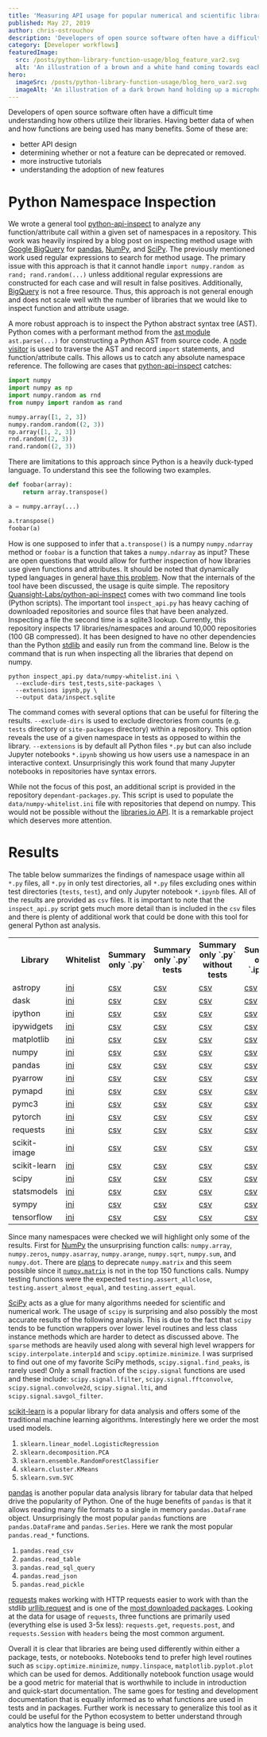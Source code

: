 ```yaml
---
title: 'Measuring API usage for popular numerical and scientific libraries'
published: May 27, 2019
author: chris-ostrouchov
description: 'Developers of open source software often have a difficult time understanding how others utilize their libraries. Having better data of when and how functions are being used has many benefits.'
category: [Developer workflows]
featuredImage:
  src: /posts/python-library-function-usage/blog_feature_var2.svg
  alt: 'An illustration of a brown and a white hand coming towards each other to pass a business card with the logo of Quansight Labs.'
hero:
  imageSrc: /posts/python-library-function-usage/blog_hero_var2.svg
  imageAlt: 'An illustration of a dark brown hand holding up a microphone, with some graphical elements highlighting the top of the microphone.'
---
```


Developers of open source software often have a difficult time
understanding how others utilize their libraries. Having better data of
when and how functions are being used has many benefits. Some of these
are:

  - better API design
  - determining whether or not a feature can be deprecated or removed.
  - more instructive tutorials
  - understanding the adoption of new features

# Python Namespace Inspection

We wrote a general tool
[python-api-inspect](https://github.com/Quansight-Labs/python-api-inspect)
to analyze any function/attribute call within a given set of
namespaces in a repository. This work was heavily inspired by a blog
post on inspecting method usage with
[Google BigQuery](https://galeascience.wordpress.com/2016/08/10/top-10-pandas-numpy-and-scipy-functions-on-github/)
for [pandas](https://pandas.pydata.org/),
[NumPy](https://www.numpy.org/), and
[SciPy](https://www.scipy.org/). The previously mentioned work used
regular expressions to search for method usage. The primary issue with
this approach is that it cannot handle `import numpy.random as rand;
rand.random(...)` unless additional regular expressions are
constructed for each case and will result in false
positives. Additionally,
[BigQuery](https://cloud.google.com/bigquery/) is not a free resource.
Thus, this approach is not general enough and does not scale well with
the number of libraries that we would like to inspect function and
attribute usage.

A more robust approach is to inspect the Python abstract syntax tree
(AST). Python comes with a performant method from the [ast
module](https://docs.python.org/3/library/ast.html) `ast.parse(...)`
for constructing a Python AST from source code. A [node
visitor](https://docs.python.org/3/library/ast.html#ast.NodeVisitor)
is used to traverse the AST and record `import` statements, and
function/attribute calls. This allows us to catch any absolute
namespace reference. The following are cases that
[python-api-inspect](https://github.com/Quansight-Labs/python-api-inspect)
catches:

```python
import numpy
import numpy as np
import numpy.random as rnd
from numpy import random as rand

numpy.array([1, 2, 3])
numpy.random.random((2, 3))
np.array([1, 2, 3])
rnd.random((2, 3))
rand.random((2, 3))
```

There are limitations to this approach since Python is a heavily
duck-typed language. To understand this see the following two
examples.

```python
def foobar(array):
    return array.transpose()

a = numpy.array(...)

a.transpose()
foobar(a)
```

How is one supposed to infer that `a.transpose()` is a numpy
`numpy.ndarray` method or `foobar` is a function that takes a
`numpy.ndarray` as input? These are open questions that would allow
for further inspection of how libraries use given functions and
attributes. It should be noted that dynamically typed languages in
general [have this
problem](https://softwareengineering.stackexchange.com/questions/221615/why-do-dynamic-languages-make-it-more-difficult-to-maintain-large-codebases). Now
that the internals of the tool have been discussed, the usage is quite
simple. The repository
[Quansight-Labs/python-api-inspect](https://github.com/Quansight-Labs/python-api-inspect)
comes with two command line tools (Python scripts). The important tool
`inspect_api.py` has heavy caching of downloaded repositories and
source files that have been analyzed. Inspecting a file the second
time is a sqlite3 lookup. Currently, this repository inspects 17
libraries/namespaces and around 10,000 repositories (100 GB
compressed). It has been designed to have no other dependencies than
the Python [stdlib](https://docs.python.org/3/library/) and easily run
from the command line. Below is the command that is run when
inspecting all the libraries that depend on numpy.

```shell
python inspect_api.py data/numpy-whitelist.ini \
  --exclude-dirs test,tests,site-packages \
  --extensions ipynb,py \
  --output data/inspect.sqlite
```

The command comes with several options that can be useful for
filtering the results. `--exclude-dirs` is used to exclude directories
from counts (e.g. `tests` directory or `site-packages` directory)
within a repository. This option reveals the use of a given namespace
in tests as opposed to within the library. `--extensions` is by
default all Python files `*.py` but can also include Jupyter notebooks
`*.ipynb` showing us how users use a namespace in an interactive
context. Unsurprisingly this work found that many Jupyter notebooks in
repositories have syntax errors.

While not the focus of this post, an additional script is provided in
the repository `dependant-packages.py`. This script is used to
populate the `data/numpy-whitelist.ini` file with repositories that
depend on numpy. This would not be possible without the [libraries.io
API](https://libraries.io/api). It is a remarkable project which
deserves more attention.

# Results

The table below summarizes the findings of namespace usage within all
`*.py` files, all `*.py` in only test directories, all `*.py` files
excluding ones within test directories (`tests`, `test`), and only
Jupyter notebook `*.ipynb` files. All of the results are provided as
`csv` files. It is important to note that the `inspect_api.py` script
gets much more detail than is included in the `csv` files and there is
plenty of additional work that could be done with this tool for
general Python ast analysis.

<table>
<tr>
  <th>Library</th>
  <th>Whitelist</th>
  <th>Summary only `.py`</th>
  <th>Summary only `.py` tests</th>
  <th>Summary only `.py` without tests</th>
  <th>Summary only `.ipynb`</th>
</tr>
<tr>
  <td>astropy</td>
  <td><a href="https://github.com/costrouc/python-api-inspect/blob/master/data/whitelist/astropy-whitelist.ini">ini</a></td>
  <td><a href="https://github.com/costrouc/python-api-inspect/blob/master/data/csv/astropy-summary.csv">csv</a></td>
  <td><a href="https://github.com/costrouc/python-api-inspect/blob/master/data/csv/astropy-summary-tests.csv">csv</a></td>
  <td><a href="https://github.com/costrouc/python-api-inspect/blob/master/data/csv/astropy-summary-without-tests.csv">csv</a></td>
  <td><a href="https://github.com/costrouc/python-api-inspect/blob/master/data/csv/astropy-summary-notebooks.csv">csv</a></td>
</tr>
<tr>
  <td>dask</td>
  <td><a href="https://github.com/costrouc/python-api-inspect/blob/master/data/whitelist/dask-whitelist.ini">ini</a></td>
  <td><a href="https://github.com/costrouc/python-api-inspect/blob/master/data/csv/dask-summary.csv">csv</a></td>
  <td><a href="https://github.com/costrouc/python-api-inspect/blob/master/data/csv/dask-summary-tests.csv">csv</a></td>
  <td><a href="https://github.com/costrouc/python-api-inspect/blob/master/data/csv/dask-summary-without-tests.csv">csv</a></td>
  <td><a href="https://github.com/costrouc/python-api-inspect/blob/master/data/csv/dask-summary-notebooks.csv">csv</a></td>
</tr>
<tr>
  <td>ipython</td>
  <td><a href="https://github.com/costrouc/python-api-inspect/blob/master/data/whitelist/ipython-whitelist.ini">ini</a></td>
  <td><a href="https://github.com/costrouc/python-api-inspect/blob/master/data/csv/ipython-summary.csv">csv</a></td>
  <td><a href="https://github.com/costrouc/python-api-inspect/blob/master/data/csv/ipython-summary-tests.csv">csv</a></td>
  <td><a href="https://github.com/costrouc/python-api-inspect/blob/master/data/csv/ipython-summary-without-tests.csv">csv</a></td>
  <td><a href="https://github.com/costrouc/python-api-inspect/blob/master/data/csv/ipython-summary-notebooks.csv">csv</a></td>
</tr>
<tr>
  <td>ipywidgets</td>
  <td><a href="https://github.com/costrouc/python-api-inspect/blob/master/data/whitelist/ipywidgets-whitelist.ini">ini</a></td>
  <td><a href="https://github.com/costrouc/python-api-inspect/blob/master/data/csv/ipywidgets-summary.csv">csv</a></td>
  <td><a href="https://github.com/costrouc/python-api-inspect/blob/master/data/csv/ipywidgets-summary-tests.csv">csv</a></td>
  <td><a href="https://github.com/costrouc/python-api-inspect/blob/master/data/csv/ipywidgets-summary-without-tests.csv">csv</a></td>
  <td><a href="https://github.com/costrouc/python-api-inspect/blob/master/data/csv/ipywidgets-summary-notebooks.csv">csv</a></td>
</tr>
<tr>
  <td>matplotlib</td>
  <td><a href="https://github.com/costrouc/python-api-inspect/blob/master/data/whitelist/matplotlib-whitelist.ini">ini</a></td>
  <td><a href="https://github.com/costrouc/python-api-inspect/blob/master/data/csv/matplotlib-summary.csv">csv</a></td>
  <td><a href="https://github.com/costrouc/python-api-inspect/blob/master/data/csv/matplotlib-summary-tests.csv">csv</a></td>
  <td><a href="https://github.com/costrouc/python-api-inspect/blob/master/data/csv/matplotlib-summary-without-tests.csv">csv</a></td>
  <td><a href="https://github.com/costrouc/python-api-inspect/blob/master/data/csv/matplotlib-summary-notebooks.csv">csv</a></td>
</tr>
<tr>
  <td>numpy</td>
  <td><a href="https://github.com/costrouc/python-api-inspect/blob/master/data/whitelist/numpy-whitelist.ini">ini</a></td>
  <td><a href="https://github.com/costrouc/python-api-inspect/blob/master/data/csv/numpy-summary.csv">csv</a></td>
  <td><a href="https://github.com/costrouc/python-api-inspect/blob/master/data/csv/numpy-summary-tests.csv">csv</a></td>
  <td><a href="https://github.com/costrouc/python-api-inspect/blob/master/data/csv/numpy-summary-without-tests.csv">csv</a></td>
  <td><a href="https://github.com/costrouc/python-api-inspect/blob/master/data/csv/numpy-summary-notebooks.csv">csv</a></td>
</tr>
<tr>
  <td>pandas</td>
  <td><a href="https://github.com/costrouc/python-api-inspect/blob/master/data/whitelist/pandas-whitelist.ini">ini</a></td>
  <td><a href="https://github.com/costrouc/python-api-inspect/blob/master/data/csv/pandas-summary.csv">csv</a></td>
  <td><a href="https://github.com/costrouc/python-api-inspect/blob/master/data/csv/pandas-summary-tests.csv">csv</a></td>
  <td><a href="https://github.com/costrouc/python-api-inspect/blob/master/data/csv/pandas-summary-without-tests.csv">csv</a></td>
  <td><a href="https://github.com/costrouc/python-api-inspect/blob/master/data/csv/pandas-summary-notebooks.csv">csv</a></td>
</tr>
<tr>
  <td>pyarrow</td>
  <td><a href="https://github.com/costrouc/python-api-inspect/blob/master/data/whitelist/pyarrow-whitelist.ini">ini</a></td>
  <td><a href="https://github.com/costrouc/python-api-inspect/blob/master/data/csv/pyarrow-summary.csv">csv</a></td>
  <td><a href="https://github.com/costrouc/python-api-inspect/blob/master/data/csv/pyarrow-summary-tests.csv">csv</a></td>
  <td><a href="https://github.com/costrouc/python-api-inspect/blob/master/data/csv/pyarrow-summary-without-tests.csv">csv</a></td>
  <td><a href="https://github.com/costrouc/python-api-inspect/blob/master/data/csv/pyarrow-summary-notebooks.csv">csv</a></td>
</tr>
<tr>
  <td>pymapd</td>
  <td><a href="https://github.com/costrouc/python-api-inspect/blob/master/data/whitelist/pymapd-whitelist.ini">ini</a></td>
  <td><a href="https://github.com/costrouc/python-api-inspect/blob/master/data/csv/pymapd-summary.csv">csv</a></td>
  <td><a href="https://github.com/costrouc/python-api-inspect/blob/master/data/csv/pymapd-summary-tests.csv">csv</a></td>
  <td><a href="https://github.com/costrouc/python-api-inspect/blob/master/data/csv/pymapd-summary-without-tests.csv">csv</a></td>
  <td><a href="https://github.com/costrouc/python-api-inspect/blob/master/data/csv/pymapd-summary-notebooks.csv">csv</a></td>
</tr>
<tr>
  <td>pymc3</td>
  <td><a href="https://github.com/costrouc/python-api-inspect/blob/master/data/whitelist/pymc3-whitelist.ini">ini</a></td>
  <td><a href="https://github.com/costrouc/python-api-inspect/blob/master/data/csv/pymc3-summary.csv">csv</a></td>
  <td><a href="https://github.com/costrouc/python-api-inspect/blob/master/data/csv/pymc3-summary-tests.csv">csv</a></td>
  <td><a href="https://github.com/costrouc/python-api-inspect/blob/master/data/csv/pymc3-summary-without-tests.csv">csv</a></td>
  <td><a href="https://github.com/costrouc/python-api-inspect/blob/master/data/csv/pymc3-summary-notebooks.csv">csv</a></td>
</tr>
<tr>
  <td>pytorch</td>
  <td><a href="https://github.com/costrouc/python-api-inspect/blob/master/data/whitelist/pytorch-whitelist.ini">ini</a></td>
  <td><a href="https://github.com/costrouc/python-api-inspect/blob/master/data/csv/pytorch-summary.csv">csv</a></td>
  <td><a href="https://github.com/costrouc/python-api-inspect/blob/master/data/csv/pytorch-summary-tests.csv">csv</a></td>
  <td><a href="https://github.com/costrouc/python-api-inspect/blob/master/data/csv/pytorch-summary-without-tests.csv">csv</a></td>
  <td><a href="https://github.com/costrouc/python-api-inspect/blob/master/data/csv/pytorch-summary-notebooks.csv">csv</a></td>
</tr>
<tr>
  <td>requests</td>
  <td><a href="https://github.com/costrouc/python-api-inspect/blob/master/data/whitelist/requests-whitelist.ini">ini</a></td>
  <td><a href="https://github.com/costrouc/python-api-inspect/blob/master/data/csv/requests-summary.csv">csv</a></td>
  <td><a href="https://github.com/costrouc/python-api-inspect/blob/master/data/csv/requests-summary-tests.csv">csv</a></td>
  <td><a href="https://github.com/costrouc/python-api-inspect/blob/master/data/csv/requests-summary-without-tests.csv">csv</a></td>
  <td><a href="https://github.com/costrouc/python-api-inspect/blob/master/data/csv/requests-summary-notebooks.csv">csv</a></td>
</tr>
<tr>
  <td>scikit-image</td>
  <td><a href="https://github.com/costrouc/python-api-inspect/blob/master/data/whitelist/scikit-image-whitelist.ini">ini</a></td>
  <td><a href="https://github.com/costrouc/python-api-inspect/blob/master/data/csv/scikit-image-summary.csv">csv</a></td>
  <td><a href="https://github.com/costrouc/python-api-inspect/blob/master/data/csv/scikit-image-summary-tests.csv">csv</a></td>
  <td><a href="https://github.com/costrouc/python-api-inspect/blob/master/data/csv/scikit-image-summary-without-tests.csv">csv</a></td>
  <td><a href="https://github.com/costrouc/python-api-inspect/blob/master/data/csv/scikit-image-summary-notebooks.csv">csv</a></td>
</tr>
<tr>
  <td>scikit-learn</td>
  <td><a href="https://github.com/costrouc/python-api-inspect/blob/master/data/whitelist/scikit-learn-whitelist.ini">ini</a></td>
  <td><a href="https://github.com/costrouc/python-api-inspect/blob/master/data/csv/scikit-learn-summary.csv">csv</a></td>
  <td><a href="https://github.com/costrouc/python-api-inspect/blob/master/data/csv/scikit-learn-summary-tests.csv">csv</a></td>
  <td><a href="https://github.com/costrouc/python-api-inspect/blob/master/data/csv/scikit-learn-summary-without-tests.csv">csv</a></td>
  <td><a href="https://github.com/costrouc/python-api-inspect/blob/master/data/csv/scikit-learn-summary-notebooks.csv">csv</a></td>
</tr>
<tr>
  <td>scipy</td>
  <td><a href="https://github.com/costrouc/python-api-inspect/blob/master/data/whitelist/scipy-whitelist.ini">ini</a></td>
  <td><a href="https://github.com/costrouc/python-api-inspect/blob/master/data/csv/scipy-summary.csv">csv</a></td>
  <td><a href="https://github.com/costrouc/python-api-inspect/blob/master/data/csv/scipy-summary-tests.csv">csv</a></td>
  <td><a href="https://github.com/costrouc/python-api-inspect/blob/master/data/csv/scipy-summary-without-tests.csv">csv</a></td>
  <td><a href="https://github.com/costrouc/python-api-inspect/blob/master/data/csv/scipy-summary-notebooks.csv">csv</a></td>
</tr>
<tr>
  <td>statsmodels</td>
  <td><a href="https://github.com/costrouc/python-api-inspect/blob/master/data/whitelist/statsmodels-whitelist.ini">ini</a></td>
  <td><a href="https://github.com/costrouc/python-api-inspect/blob/master/data/csv/statsmodels-summary.csv">csv</a></td>
  <td><a href="https://github.com/costrouc/python-api-inspect/blob/master/data/csv/statsmodels-summary-tests.csv">csv</a></td>
  <td><a href="https://github.com/costrouc/python-api-inspect/blob/master/data/csv/statsmodels-summary-without-tests.csv">csv</a></td>
  <td><a href="https://github.com/costrouc/python-api-inspect/blob/master/data/csv/statsmodels-summary-notebooks.csv">csv</a></td>
</tr>
<tr>
  <td>sympy</td>
  <td><a href="https://github.com/costrouc/python-api-inspect/blob/master/data/whitelist/sympy-whitelist.ini">ini</a></td>
  <td><a href="https://github.com/costrouc/python-api-inspect/blob/master/data/csv/sympy-summary.csv">csv</a></td>
  <td><a href="https://github.com/costrouc/python-api-inspect/blob/master/data/csv/sympy-summary-tests.csv">csv</a></td>
  <td><a href="https://github.com/costrouc/python-api-inspect/blob/master/data/csv/sympy-summary-without-tests.csv">csv</a></td>
  <td><a href="https://github.com/costrouc/python-api-inspect/blob/master/data/csv/sympy-summary-notebooks.csv">csv</a></td>
</tr>
<tr>
  <td>tensorflow</td>
  <td><a href="https://github.com/costrouc/python-api-inspect/blob/master/data/whitelist/tensorflow-whitelist.ini">ini</a></td>
  <td><a href="https://github.com/costrouc/python-api-inspect/blob/master/data/csv/tensorflow-summary.csv">csv</a></td>
  <td><a href="https://github.com/costrouc/python-api-inspect/blob/master/data/csv/tensorflow-summary-tests.csv">csv</a></td>
  <td><a href="https://github.com/costrouc/python-api-inspect/blob/master/data/csv/tensorflow-summary-without-tests.csv">csv</a></td>
  <td><a href="https://github.com/costrouc/python-api-inspect/blob/master/data/csv/tensorflow-summary-notebooks.csv">csv</a></td>
</tr>
</table>

Since many namespaces were checked we will highlight only some of the
results. First for [NumPy](https://github.com/numpy/numpy) the
unsurprising function calls: `numpy.array`, `numpy.zeros`,
`numpy.asarray`, `numpy.arange`, `numpy.sqrt`, `numpy.sum`, and
`numpy.dot`. There are
[plans](https://docs.scipy.org/doc/numpy/reference/generated/numpy.matrix.html#numpy.matrix)
to deprecate `numpy.matrix` and this seem possible since it
[`numpy.matrix`](https://github.com/Quansight-Labs/python-api-inspect/blob/master/data/csv/numpy-summary-without-tests.csv#L515)
is not in the top 150 functions calls. Numpy testing functions were
the expected `testing.assert_allclose`, `testing.assert_almost_equal`,
and `testing.assert_equal`.

[SciPy](https://www.scipy.org/) acts as a glue for many algorithms
needed for scientific and numerical work. The usage of `scipy` is
surprising and also possibly the most accurate results of the
following analysis. This is due to the fact that `scipy` tends to be
function wrappers over lower level routines and less class instance
methods which are harder to detect as discussed above. The `sparse`
methods are heavily used along with several high level wrappers for
`scipy.interpolate.interp1d` and `scipy.optimize.minimize`. I was
surprised to find out one of my favorite SciPy methods,
`scipy.signal.find_peaks`, is rarely used! Only a small fraction of the
`scipy.signal` functions are used and these include:
`scipy.signal.lfilter`, `scipy.signal.fftconvolve`,
`scipy.signal.convolve2d`, `scipy.signal.lti`, and
`scipy.signal.savgol_filter`.

[scikit-learn](https://scikit-learn.org/stable/) is a popular library
for data analysis and offers some of the traditional machine learning
algorithms. Interestingly here we order the most used models.

1. `sklearn.linear_model.LogisticRegression`
2. `sklearn.decomposition.PCA`
3. `sklearn.ensemble.RandomForestClassifier`
4. `sklearn.cluster.KMeans`
5. `sklearn.svm.SVC`

[pandas](https://pandas.pydata.org/) is another popular data analysis
library for tabular data that helped drive the popularity of
Python. One of the huge benefits of `pandas` is that it allows reading
many file formats to a single in memory `pandas.DataFrame`
object. Unsurprisingly the most popular `pandas` functions are
`pandas.DataFrame` and `pandas.Series`. Here we rank the most popular
`pandas.read_*` functions.

1. `pandas.read_csv`
2. `pandas.read_table`
3. `pandas.read_sql_query`
4. `pandas.read_json`
5. `pandas.read_pickle`

[requests](https://github.com/kennethreitz/requests) makes working
with HTTP requests easier to work with than the stdlib
[urllib.request](https://docs.python.org/3/library/urllib.request.html)
and is one of the [most downloaded
packages](https://hugovk.github.io/top-pypi-packages/). Looking at the
data for usage of `requests`, three functions are primarily used
(everything else is used 3-5x less): `requests.get`, `requests.post`,
and `requests.Session` with `headers` being the most common argument.

Overall it is clear that libraries are being used differently within
either a package, tests, or notebooks. Notebooks tend to prefer high
level routines such as `scipy.optimize.minimize`, `numpy.linspace`,
`matplotlib.pyplot.plot` which can be used for demos. Additionally
notebook function usage would be a good metric for material that is
worthwhile to include in introduction and quick-start
documentation. The same goes for testing and development documentation
that is equally informed as to what functions are used in tests and in
packages. Further work is necessary to generalize this tool as it
could be useful for the Python ecosystem to better understand through
analytics how the language is being used.
